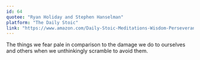 ```yaml
---
id: 64
quotee: "Ryan Holiday and Stephen Hanselman"
platform: "The Daily Stoic"
link: "https://www.amazon.com/Daily-Stoic-Meditations-Wisdom-Perseverance/dp/0735211736/ref=sr_1_1?s=books&ie=UTF8&qid=1517080375&sr=1-1&keywords=the+daily+stoic"
---
```


The things we fear pale in comparison to the damage we do to ourselves and others when we unthinkingly scramble to avoid them.
